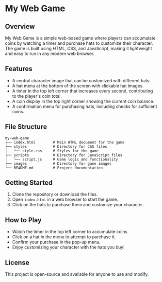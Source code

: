 # My Web Game

## Overview
My Web Game is a simple web-based game where players can accumulate coins by watching a timer and purchase hats to customize their character. The game is built using HTML, CSS, and JavaScript, making it lightweight and easy to run in any modern web browser.

## Features
- A central character image that can be customized with different hats.
- A hat menu at the bottom of the screen with clickable hat images.
- A timer in the top left corner that increases every second, contributing to the player's coin total.
- A coin display in the top right corner showing the current coin balance.
- A confirmation menu for purchasing hats, including checks for sufficient coins.

## File Structure
```
my-web-game
├── index.html        # Main HTML document for the game
├── styles            # Directory for CSS files
│   └── style.css     # Styles for the game
├── scripts           # Directory for JavaScript files
│   └── script.js     # Game logic and functionality
├── images            # Directory for game images
└── README.md         # Project documentation
```

## Getting Started
1. Clone the repository or download the files.
2. Open `index.html` in a web browser to start the game.
3. Click on the hats to purchase them and customize your character.

## How to Play
- Watch the timer in the top left corner to accumulate coins.
- Click on a hat in the menu to attempt to purchase it.
- Confirm your purchase in the pop-up menu.
- Enjoy customizing your character with the hats you buy!

## License
This project is open-source and available for anyone to use and modify.